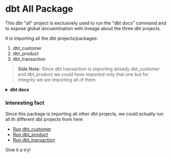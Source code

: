 # dbt All Package 

This dbt "all" project is exclusively used to run the "dbt docs" command and to expose global docuemtnation with lineage
about the three dbt projects.

It is importing all the dbt projects/packages:
1. dbt_customer
2. dbt_product
3. dbt_transaction

> **Side Note:** Since dbt transaction is importing already dbt_customer and dbt_product we could have imported only that one but for integrity we are importing all of them.

<details>
<summary><strong>dbt docs </strong></summary>
dbt docs is a built-in feature of dbt (Data Build Tool) that automatically generates documentation for your dbt project. 

Key Features of dbt Docs:
* **Model and Column Documentation**
* **Data Lineage**
* **Tests Documentation**
* **Sources Documentation**

**How to Use dbt docs**

Here is how dbt docs works in practice, from setup to generating and serving the documentation:

1. Add Documentation:
    * In your SQL model directly (not best practice due to readability of your code).
    ``` SQL
        {{ docs(
            description="This model processes raw sales data to provide daily sales totals",
            columns={
                "order_id": "Unique identifier for each order",
                "customer_id": "Customer identifier",
                "sales_amount": "Total sales for the order"
            }
        ) }}
    ```
    * In the YML of your model
    ``` YAML
      version: 2
        models:
          - name: dim__product
            description: "Dimension table for product details, enriched with currency text"
    ```
2. Run `dbt docs generate`: This command will analyze your dbt project, pull all the metadata (model names, descriptions, tests, column information, etc.), and generate the HTML documentation files. By default, this will place the generated documentation in the target folder.

3. Run `dbt docs serve` to start a local web server (usually at http://localhost:8000) where you can view the generated docs. The web page will include:
    * A searchable list of your models.
    * Detailed descriptions of each model and column.
    * A lineage graph showing the relationships between models.

</details>

### Interesting fact

Since this package is importing all other dbt projects, we could actually run all th different dbt projects from here
- [Run dbt_customer](../customer/README.md#how_to_dbt_customer)
- [Run dbt_product](../product/README.md#how_to_dbt_product)
- [Run dbt_transaction](../transaction/README.md#how_to_dbt_transaction)

Give it a try!
